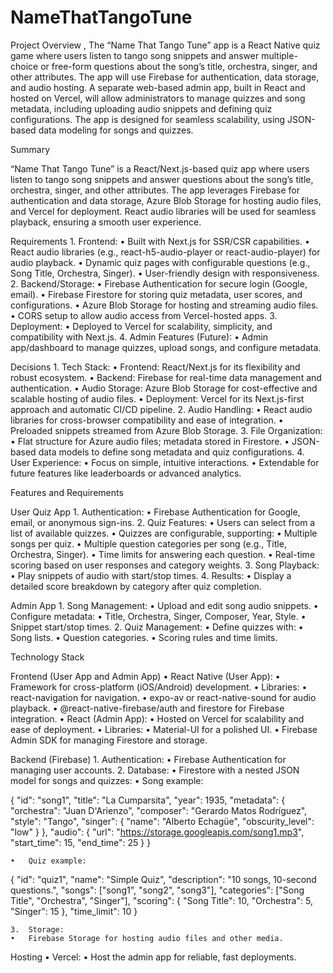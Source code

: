 # NameThatTangoTune

Project Overview
,
The “Name That Tango Tune” app is a React Native quiz game where users listen to tango song snippets and answer multiple-choice or free-form questions about the song’s title, orchestra, singer, and other attributes. The app will use Firebase for authentication, data storage, and audio hosting. A separate web-based admin app, built in React and hosted on Vercel, will allow administrators to manage quizzes and song metadata, including uploading audio snippets and defining quiz configurations. The app is designed for seamless scalability, using JSON-based data modeling for songs and quizzes.

Summary

“Name That Tango Tune” is a React/Next.js-based quiz app where users listen to tango song snippets and answer questions about the song’s title, orchestra, singer, and other attributes. The app leverages Firebase for authentication and data storage, Azure Blob Storage for hosting audio files, and Vercel for deployment. React audio libraries will be used for seamless playback, ensuring a smooth user experience.

Requirements
	1.	Frontend:
	•	Built with Next.js for SSR/CSR capabilities.
	•	React audio libraries (e.g., react-h5-audio-player or react-audio-player) for audio playback.
	•	Dynamic quiz pages with configurable questions (e.g., Song Title, Orchestra, Singer).
	•	User-friendly design with responsiveness.
	2.	Backend/Storage:
	•	Firebase Authentication for secure login (Google, email).
	•	Firebase Firestore for storing quiz metadata, user scores, and configurations.
	•	Azure Blob Storage for hosting and streaming audio files.
	•	CORS setup to allow audio access from Vercel-hosted apps.
	3.	Deployment:
	•	Deployed to Vercel for scalability, simplicity, and compatibility with Next.js.
	4.	Admin Features (Future):
	•	Admin app/dashboard to manage quizzes, upload songs, and configure metadata.

Decisions
	1.	Tech Stack:
	•	Frontend: React/Next.js for its flexibility and robust ecosystem.
	•	Backend: Firebase for real-time data management and authentication.
	•	Audio Storage: Azure Blob Storage for cost-effective and scalable hosting of audio files.
	•	Deployment: Vercel for its Next.js-first approach and automatic CI/CD pipeline.
	2.	Audio Handling:
	•	React audio libraries for cross-browser compatibility and ease of integration.
	•	Preloaded snippets streamed from Azure Blob Storage.
	3.	File Organization:
	•	Flat structure for Azure audio files; metadata stored in Firestore.
	•	JSON-based data models to define song metadata and quiz configurations.
	4.	User Experience:
	•	Focus on simple, intuitive interactions.
	•	Extendable for future features like leaderboards or advanced analytics.


Features and Requirements

User Quiz App
	1.	Authentication:
	•	Firebase Authentication for Google, email, or anonymous sign-ins.
	2.	Quiz Features:
	•	Users can select from a list of available quizzes.
	•	Quizzes are configurable, supporting:
	•	Multiple songs per quiz.
	•	Multiple question categories per song (e.g., Title, Orchestra, Singer).
	•	Time limits for answering each question.
	•	Real-time scoring based on user responses and category weights.
	3.	Song Playback:
	•	Play snippets of audio with start/stop times.
	4.	Results:
	•	Display a detailed score breakdown by category after quiz completion.

Admin App
	1.	Song Management:
	•	Upload and edit song audio snippets.
	•	Configure metadata:
	•	Title, Orchestra, Singer, Composer, Year, Style.
	•	Snippet start/stop times.
	2.	Quiz Management:
	•	Define quizzes with:
	•	Song lists.
	•	Question categories.
	•	Scoring rules and time limits.

Technology Stack

Frontend (User App and Admin App)
	•	React Native (User App):
	•	Framework for cross-platform (iOS/Android) development.
	•	Libraries:
	•	react-navigation for navigation.
	•	expo-av or react-native-sound for audio playback.
	•	@react-native-firebase/auth and firestore for Firebase integration.
	•	React (Admin App):
	•	Hosted on Vercel for scalability and ease of deployment.
	•	Libraries:
	•	Material-UI for a polished UI.
	•	Firebase Admin SDK for managing Firestore and storage.

Backend (Firebase)
	1.	Authentication:
	•	Firebase Authentication for managing user accounts.
	2.	Database:
	•	Firestore with a nested JSON model for songs and quizzes:
	•	Song example:

{
  "id": "song1",
  "title": "La Cumparsita",
  "year": 1935,
  "metadata": {
    "orchestra": "Juan D'Arienzo",
    "composer": "Gerardo Matos Rodríguez",
    "style": "Tango",
    "singer": {
      "name": "Alberto Echagüe",
      "obscurity_level": "low"
    }
  },
  "audio": {
    "url": "https://storage.googleapis.com/song1.mp3",
    "start_time": 15,
    "end_time": 25
  }
}


	•	Quiz example:

{
  "id": "quiz1",
  "name": "Simple Quiz",
  "description": "10 songs, 10-second questions.",
  "songs": ["song1", "song2", "song3"],
  "categories": ["Song Title", "Orchestra", "Singer"],
  "scoring": {
    "Song Title": 10,
    "Orchestra": 5,
    "Singer": 15
  },
  "time_limit": 10
}


	3.	Storage:
	•	Firebase Storage for hosting audio files and other media.

Hosting
	•	Vercel:
	•	Host the admin app for reliable, fast deployments.
